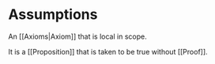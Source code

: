 # Assumptions
An [[Axioms|Axiom]] that is local in scope.

It is a [[Proposition]] that is taken to be true without [[Proof]].